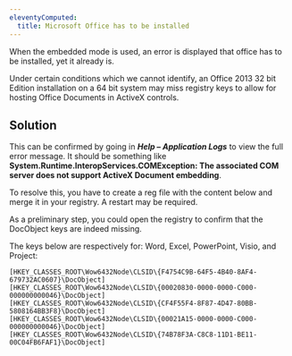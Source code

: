 ```yaml
---
eleventyComputed:
  title: Microsoft Office has to be installed
---
```

When the embedded mode is used, an error is displayed that office has to be installed, yet it already is.  

Under certain conditions which we cannot identify, an Office 2013 32 bit Edition installation on a 64 bit system may miss registry keys to allow for hosting Office Documents in ActiveX controls.  

## Solution
This can be confirmed by going in ***Help – Application Logs*** to view the full error message. It should be something like **System.Runtime.InteropServices.COMException: The associated COM server does not support ActiveX Document embedding**.  

To resolve this, you have to create a reg file with the content below and merge it in your registry. A restart may be required.  

As a preliminary step, you could open the registry to confirm that the DocObject keys are indeed missing.  

The keys below are respectively for: Word, Excel, PowerPoint, Visio, and Project:  

```
[HKEY_CLASSES_ROOT\Wow6432Node\CLSID\{F4754C9B-64F5-4B40-8AF4-679732AC0607}\DocObject]
[HKEY_CLASSES_ROOT\Wow6432Node\CLSID\{00020830-0000-0000-C000-000000000046}\DocObject]
[HKEY_CLASSES_ROOT\Wow6432Node\CLSID\{CF4F55F4-8F87-4D47-80BB-5808164BB3F8}\DocObject]
[HKEY_CLASSES_ROOT\Wow6432Node\CLSID\{00021A15-0000-0000-C000-000000000046}\DocObject]
[HKEY_CLASSES_ROOT\Wow6432Node\CLSID\{74B78F3A-C8C8-11D1-BE11-00C04FB6FAF1}\DocObject]
```
